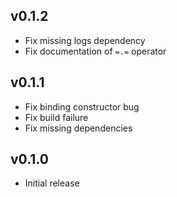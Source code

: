 ## v0.1.2

- Fix missing logs dependency
- Fix documentation of `=.=` operator

## v0.1.1

- Fix binding constructor bug
- Fix build failure
- Fix missing dependencies

## v0.1.0 

- Initial release

